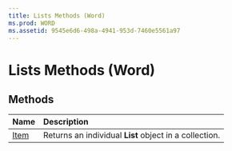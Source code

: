 ```yaml
---
title: Lists Methods (Word)
ms.prod: WORD
ms.assetid: 9545e6d6-498a-4941-953d-7460e5561a97
---
```



# Lists Methods (Word)

## Methods



|**Name**|**Description**|
|:-----|:-----|
|[Item](lists-item-method-word.md)|Returns an individual  **List** object in a collection.|

